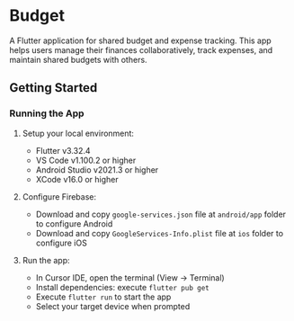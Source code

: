 # Budget

A Flutter application for shared budget and expense tracking. This app helps users manage their finances collaboratively, track expenses, and maintain shared budgets with others.

## Getting Started

### Running the App

1. Setup your local environment:
   - Flutter v3.32.4
   - VS Code v1.100.2 or higher
   - Android Studio v2021.3 or higher
   - XCode v16.0 or higher

2. Configure Firebase:
   - Download and copy `google-services.json` file at `android/app` folder to configure Android
   - Download and copy `GoogleServices-Info.plist` file at `ios` folder to configure iOS

3. Run the app:
   - In Cursor IDE, open the terminal (View -> Terminal)
   - Install dependencies: execute `flutter pub get`
   - Execute `flutter run` to start the app
   - Select your target device when prompted
